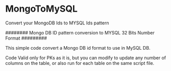 # MongoToMySQL
Convert your MongoDB Ids to MYSQL Ids pattern

######## Mongo DB ID pattern conversion to MYSQL 32 Bits Number Format #########

This simple code convert a Mongo DB id format to use in MySQL DB.

Code Valid only for PKs as it is, but you can modify to update any number of columns on the table, or also run for each table on the same script file.
